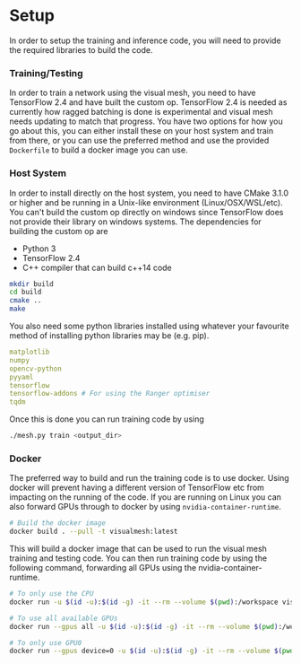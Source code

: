 # Setup
In order to setup the training and inference code, you will need to provide the required libraries to build the code.

### Training/Testing
In order to train a network using the visual mesh, you need to have TensorFlow 2.4 and have built the custom op.
TensorFlow 2.4 is needed as currently how ragged batching is done is experimental and visual mesh needs updating to match that progress.
You have two options for how you go about this, you can either install these on your host system and train from there, or you can use the preferred method and use the provided `Dockerfile` to build a docker image you can use.

### Host System
In order to install directly on the host system, you need to have CMake 3.1.0 or higher and be running in a Unix-like environment (Linux/OSX/WSL/etc).
You can't build the custom op directly on windows since TensorFlow does not provide their library on windows systems.
The dependencies for building the custom op are
- Python 3
- TensorFlow 2.4
- C++ compiler that can build c++14 code

```sh
mkdir build
cd build
cmake ..
make
```

You also need some python libraries installed using whatever your favourite method of installing python libraries may be (e.g. pip).
```yaml
matplotlib
numpy
opencv-python
pyyaml
tensorflow
tensorflow-addons # For using the Ranger optimiser
tqdm

```

Once this is done you can run training code by using
```sh
./mesh.py train <output_dir>
```

### Docker
The preferred way to build and run the training code is to use docker.
Using docker will prevent having a different version of TensorFlow etc from impacting on the running of the code.
If you are running on Linux you can also forward GPUs through to docker by using `nvidia-container-runtime`.

```sh
# Build the docker image
docker build . --pull -t visualmesh:latest
```

This will build a docker image that can be used to run the visual mesh training and testing code.
You can then run training code by using the following command, forwarding all GPUs using the nvidia-container-runtime.

```sh
# To only use the CPU
docker run -u $(id -u):$(id -g) -it --rm --volume $(pwd):/workspace visualmesh:latest ./mesh.py  train <output_dir>

# To use all available GPUs
docker run --gpus all -u $(id -u):$(id -g) -it --rm --volume $(pwd):/workspace visualmesh:latest ./mesh.py  train <output_dir>

# To only use GPU0
docker run --gpus device=0 -u $(id -u):$(id -g) -it --rm --volume $(pwd):/workspace visualmesh:latest ./mesh.py  train <output_dir>
